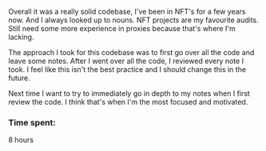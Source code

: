 Overall it was a really solid codebase, I've been in NFT's for a few years now. And I always looked up to nouns. NFT projects are my favourite audits. Still need some more experience in proxies because that's where I'm lacking.

The approach I took for this codebase was to first go over all the code and leave some notes. After I went over all the code, I reviewed every note I took. I feel like this isn't the best practice and I should change this in the future. 

Next time I want to try to immediately go in depth to my notes when I first review the code. I think that's when I'm the most focused and motivated.

### Time spent:
8 hours
